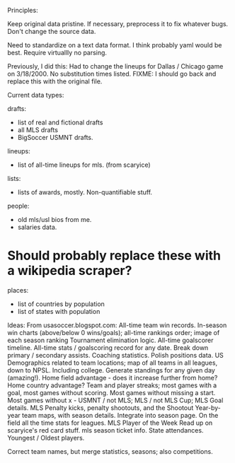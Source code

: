 Principles: 

Keep original data pristine.
If necessary, preprocess it to fix whatever bugs.
Don't change the source data.

Need to standardize on a text data format. I think probably yaml would be best. Require virtuallly no parsing.

Previously, I did this:
Had to change the lineups for Dallas / Chicago game on 3/18/2000.  No substitution times listed.
FIXME: I should go back and replace this with the original file.


Current data types:

drafts:
 - list of real and fictional drafts
 - all MLS drafts
 - BigSoccer USMNT drafts.

lineups:
 - list of all-time lineups for mls. (from scaryice)

lists:
 - lists of awards, mostly. Non-quantifiable stuff.

people:
 - old mls/usl bios from me.
 - salaries data.

# Should probably replace these with a wikipedia scraper?
places:
 - list of countries by population
 - list of states with population

Ideas:
From usasoccer.blogspot.com:
All-time team win records.
In-season win charts (above/below 0 wins/goals); all-time rankings order; image of each season ranking
Tournament elimination logic.
All-time goalscorer timeline. All-time stats / goalscoring record for any date.
Break down primary / secondary assists.
Coaching statistics. Polish positions data.
US Demographics related to team locations; map of all teams in all leagues, down to NPSL. Including college.
Generate standings for any given day (amazing!).
Home field advantage - does it increase further from home? Home country advantage?
Team and player streaks; most games with a goal, most games without scoring. Most games without missing a start.
Most games without x - USMNT / not MLS; MLS / not MLS Cup; 
MLS Goal details.
MLS Penalty kicks, penalty shootouts, and the Shootout
Year-by-year team maps, with season details. Integrate into season page.
On the field all the time stats for leagues.
MLS Player of the Week
Read up on scaryice's red card stuff.
mls season ticket info.
State attendances.
Youngest / Oldest players.

Correct team names, but merge statistics, seasons; also competitions.
